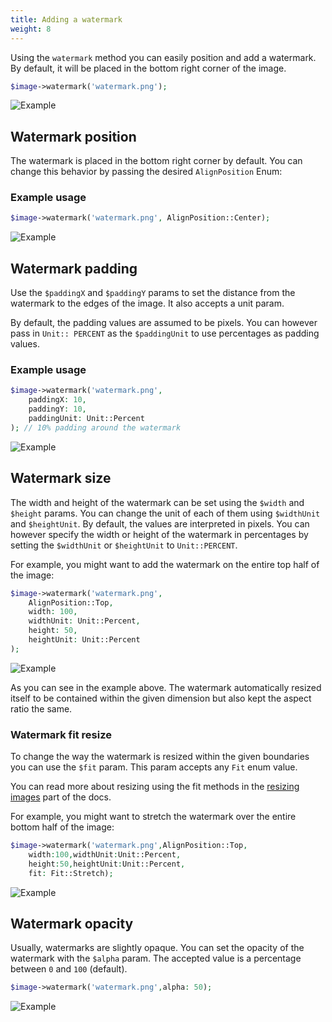 ```yaml
---
title: Adding a watermark
weight: 8
---
```


Using the `watermark` method you can easily position and add a watermark. By default, it will be placed in the bottom right corner of the image.

```php
$image->watermark('watermark.png');
```

![Example](../../images/example-watermark.jpg)

## Watermark position

The watermark is placed in the bottom right corner by default. You can change this behavior by passing the desired `AlignPosition` Enum:

### Example usage

```php
$image->watermark('watermark.png', AlignPosition::Center);
```

![Example](../../images/example-watermark-position.jpg)


## Watermark padding

Use the `$paddingX` and `$paddingY` params to set the distance from the watermark to the edges of the image. It also accepts a unit param.

By default, the padding values are assumed to be pixels. You can however pass in `Unit::
PERCENT` as the `$paddingUnit` to use percentages as padding values.

### Example usage

```php
$image->watermark('watermark.png',
    paddingX: 10,
    paddingY: 10,
    paddingUnit: Unit::Percent
); // 10% padding around the watermark
```

![Example](../../images/example-watermark-padding.jpg)

## Watermark size

The width and height of the watermark can be set using the `$width` and `$height` params. You can change the unit of each of them using `$widthUnit` and `$heightUnit`. By default, the values are interpreted in pixels. You can however specify the width or height of the watermark in percentages by setting the `$widthUnit` or `$heightUnit` to `Unit::PERCENT`.

For example, you might want to add the watermark on the entire top half of the image:

```php
$image->watermark('watermark.png',
    AlignPosition::Top,
	width: 100,
	widthUnit: Unit::Percent,
	height: 50,
	heightUnit: Unit::Percent
);
```

![Example](../../images/example-watermark-resize.jpg)

As you can see in the example above. The watermark automatically resized itself to be contained within the given dimension but also kept the aspect ratio the same.

### Watermark fit resize

To change the way the watermark is resized within the given boundaries you can use the `$fit` param. This param accepts any `Fit` enum value.

You can read more about resizing using the fit methods in the [resizing images](/image/v3/image-manipulations/resizing-images) part of the docs.

For example, you might want to stretch the watermark over the entire bottom half of the image:

```php
$image->watermark('watermark.png',AlignPosition::Top,
	width:100,widthUnit:Unit::Percent,
	height:50,heightUnit:Unit::Percent,
	fit: Fit::Stretch);
```

![Example](../../images/example-watermark-resize-stretch.jpg)

## Watermark opacity

Usually, watermarks are slightly opaque. You can set the opacity of the watermark with the `$alpha` param. The accepted value is a percentage between `0` and `100` (default).

```php
$image->watermark('watermark.png',alpha: 50);
```

![Example](../../images/example-watermark-opacity.jpg)

